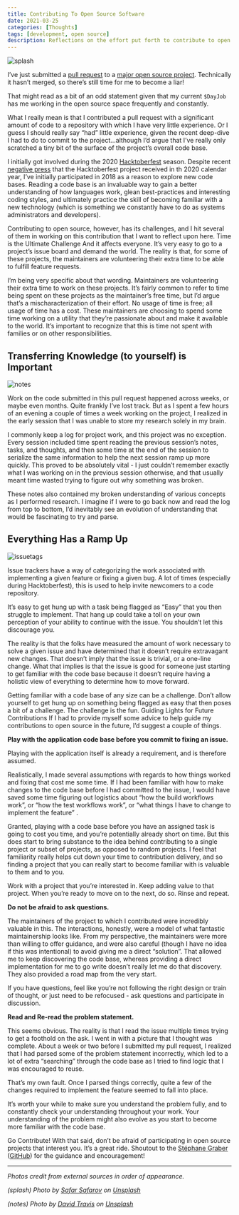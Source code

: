 ```yaml
---
title: Contributing To Open Source Software
date: 2021-03-25
categories: [Thoughts]
tags: [development, open source]
description: Reflections on the effort put forth to contribute to open source.
---
```


![splash](/images/contrib-to-open-source-splash.jpg)

I’ve just submitted a [pull request](https://github.com/lxc/lxd/pull/8592) to a
[major open source project](https://github.com/lxc/lxd). Technically it hasn’t
merged, so there’s still time for me to become a liar! 

That might read as a bit of an odd statement given that my current `$DayJob` has
me working in the open source space frequently and constantly.

What I really mean is that I contributed a pull request with a significant
amount of code to a repository with which I have very little experience. Or I
guess I should really say “had” little experience, given the recent deep-dive I
had to do to commit to the project...although I’d argue that I’ve really only
scratched a tiny bit of the surface of the project’s overall code base.

I initially got involved during the 2020
[Hacktoberfest](https://hacktoberfest.digitalocean.com/) season. Despite recent
[negative press](https://news.ycombinator.com/item?id=24658052&p=2) that the
Hacktoberfest project received in th 2020 calendar year, I’ve initially
participated in 2018 as a reason to explore new code bases. Reading a code base
is an invaluable way to gain a better understanding of how languages work, glean
best-practices and interesting coding styles, and ultimately practice the skill
of becoming familiar with a new technology (which is something we constantly
have to do as systems administrators and developers).

Contributing to open source, however, has its challenges, and I hit several of
them in working on this contribution that I want to reflect upon here. Time is
the Ultimate Challenge And it affects everyone. It’s very easy to go to a
project’s issue board and demand the world. The reality is that, for some of
these projects, the maintainers are volunteering their extra time to be able to
fulfill feature requests.

I’m being very specific about that wording. Maintainers are volunteering their
extra time to work on these projects. It’s fairly common to refer to time being
spent on these projects as the maintainer’s free time, but I’d argue that’s a
mischaracterization of their effort. No usage of time is free; all usage of time
has a cost. These maintainers are choosing to spend some time working on a
utility that they’re passionate about and make it available to the world. It’s
important to recognize that this is time not spent with families or on other
responsibilities. 

## Transferring Knowledge (to yourself) is Important

![notes](/images/contrib-to-open-source-notes.jpg)

Work on the code submitted in this pull request happened across weeks, or maybe
even months. Quite frankly I’ve lost track. But as I spent a few hours of an
evening a couple of times a week working on the project, I realized in the early
session that I was unable to store my research solely in my brain.

I commonly keep a log for project work, and this project was no exception. Every
session included time spent reading the previous session’s notes, tasks, and
thoughts, and then some time at the end of the session to serialize the same
information to help the next session ramp up more quickly. This proved to be
absolutely vital - I just couldn’t remember exactly what I was working on in the
previous session otherwise, and that usually meant time wasted trying to figure
out why something was broken.

These notes also contained my broken understanding of various concepts as I
performed research. I imagine if I were to go back now and read the log from top
to bottom, I’d inevitably see an evolution of understanding that would be
fascinating to try and parse.

## Everything Has a Ramp Up

![issuetags](/images/contrib-to-open-source-issuetags.jpg)

Issue trackers have a way of categorizing the work associated with implementing
a given feature or fixing a given bug. A lot of times (especially during
Hacktoberfest), this is used to help invite newcomers to a code repository.

It’s easy to get hung up with a task being flagged as “Easy” that you then
struggle to implement. That hang up could take a toll on your own perception of
your ability to continue with the issue. You shouldn’t let this discourage you.

The reality is that the folks have measured the amount of work necessary to
solve a given issue and have determined that it doesn’t require extravagant new
changes. That doesn’t imply that the issue is trivial, or a one-line change.
What that implies is that the issue is good for someone just starting to get
familiar with the code base because it doesn’t require having a holistic view of
everything to determine how to move forward. 

Getting familiar with a code base of any size can be a challenge. Don’t allow
yourself to get hung up on something being flagged as easy that then poses a bit
of a challenge. The challenge is the fun. Guiding Lights for Future
Contributions If I had to provide myself some advice to help guide my
contributions to open source in the future, I’d suggest a couple of things.

**Play with the application code base before you commit to fixing an issue.**

Playing with the application itself is already a requirement, and is therefore
assumed.

Realistically, I made several assumptions with regards to how things worked and
fixing that cost me some time. If I had been familiar with how to make changes
to the code base before I had committed to the issue, I would have saved some
time figuring out logistics about “how the build workflows work”, or “how the
test workflows work”, or “what things I have to change to implement the feature”
.

Granted, playing with a code base before you have an assigned task is going to
cost you time, and you’re potentially already short on time. But this does start
to bring substance to the idea behind contributing to a single project or subset
of projects, as opposed to random projects. I feel that familiarity really helps
cut down your time to contribution delivery, and so finding a project that you
can really start to become familiar with is valuable to them and to you. 

Work with a project that you’re interested in. Keep adding value to that
project. When you’re ready to move on to the next, do so. Rinse and repeat.

**Do not be afraid to ask questions.**

The maintainers of the project to which I contributed were incredibly valuable
in this. The interactions, honestly, were a model of what fantastic
maintainership looks like. From my perspective, the maintainers were more than
willing to offer guidance, and were also careful (though I have no idea if this
was intentional) to avoid giving me a direct “solution”. That allowed me to keep
discovering the code base, whereas providing a direct implementation for me to
go write doesn’t really let me do that discovery. They also provided a road map
from the very start. 

If you have questions, feel like you’re not following the right design or train
of thought, or just need to be refocused - ask questions and participate in
discussion.

**Read and Re-read the problem statement.**

This seems obvious. The reality is that I read the issue multiple times trying
to get a foothold on the ask. I went in with a picture that I thought was
complete. About a week or two before I submitted my pull request, I realized
that I had parsed some of the problem statement incorrectly, which led to a lot
of extra “searching” through the code base as I tried to find logic that I was
encouraged to reuse.

That’s my own fault. Once I parsed things correctly, quite a few of the changes
required to implement the feature seemed to fall into place.

It’s worth your while to make sure you understand the problem fully, and to
constantly check your understanding throughout your work. Your understanding of
the problem might also evolve as you start to become more familiar with the code
base.

Go Contribute! With that said, don’t be afraid of participating in open source
projects that interest you. It’s a great ride. Shoutout to the [Stéphane
Graber](https://stgraber.org/) ([GitHub](https://github.com/stgraber)) for the
guidance and encouragement!


---
_Photos credit from external sources in order of appearance._

_(splash) Photo by [Safar
Safarov](https://unsplash.com/@codestorm?utm_source=unsplash&utm_medium=referral&utm_content=creditCopyText)
on
[Unsplash](https://unsplash.com/s/photos/coding?utm_source=unsplash&utm_medium=referral&utm_content=creditCopyText)_

_(notes) Photo by [David
Travis](https://unsplash.com/@dtravisphd?utm_source=unsplash&utm_medium=referral&utm_content=creditCopyText)
on
[Unsplash](https://unsplash.com/s/photos/notes?utm_source=unsplash&utm_medium=referral&utm_content=creditCopyText)_
